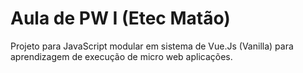 # Aula de PW I (Etec Matão)
Projeto para JavaScript modular em sistema de Vue.Js (Vanilla) para aprendizagem de execução de micro web aplicações.
